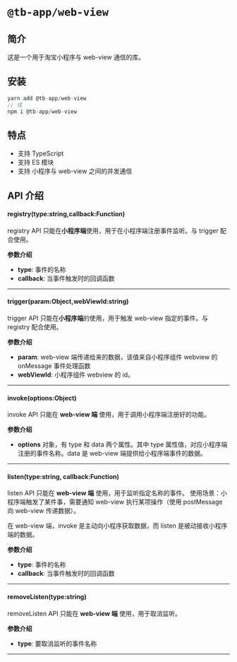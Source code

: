 # `@tb-app/web-view`

## 简介

这是一个用于淘宝小程序与 web-view 通信的库。

## 安装

```js
yarn add @tb-app/web-view
// 或
npm i @tb-app/web-view
```

## 特点

- 支持 TypeScript
- 支持 ES 模块
- 支持 小程序与 web-view 之间的并发通信

## API 介绍

#### registry(type:string,callback:Function)

registry API 只能在**小程序端**使用，用于在小程序端注册事件监听。与 trigger 配合使用。

**参数介绍**

- **type**: 事件的名称
- **callback**: 当事件触发时的回调函数

---

#### trigger(param:Object,webViewId:string)

trigger API 只能在**小程序端**的使用，用于触发 web-view 指定的事件。与 registry 配合使用。

**参数介绍**

- **param**: web-view 端传递给来的数据，该值来自小程序组件 webview 的 onMessage 事件处理函数
- **webViewId**: 小程序组件 webview 的 id。

---

#### invoke(options:Object)

invoke API 只能在 **web-view 端** 使用，用于调用小程序端注册好的功能。

**参数介绍**

- **options** 对象，有 type 和 data 两个属性。其中 type 属性值，对应小程序端注册的事件名称。data 是 web-view 端提供给小程序端事件的数据。

---

#### listen(type:string, callback:Function)

listen API 只能在 **web-view 端** 使用，用于监听指定名称的事件。 使用场景：小程序端触发了某件事，需要通知 web-view 执行某项操作（使用 postMessage 向 web-view 传递数据）。

在 web-view 端，invoke 是主动向小程序获取数据，而 listen 是被动接收小程序端的数据。

**参数介绍**

- **type**: 事件的名称
- **callback**: 当事件触发时的回调函数

---

#### removeListen(type:string)

removeListen API 只能在 **web-view 端** 使用，用于取消监听。

**参数介绍**

- **type**: 要取消监听的事件名称

---
